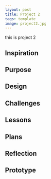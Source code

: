 ```yaml
---
layout: post
title: Project 2
tags: template
image: project2.jpg
---
```


this is project 2

## Inspiration

## Purpose

## Design

## Challenges

## Lessons

## Plans

## Reflection

## Prototype
